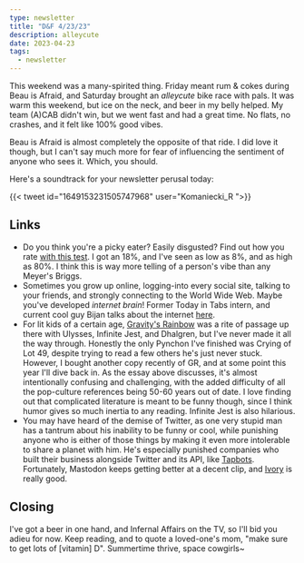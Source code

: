 ```yaml
---
type: newsletter
title: "D&F 4/23/23"
description: alleycute
date: 2023-04-23
tags:
  - newsletter
---
```


This weekend was a many-spirited thing. Friday meant rum & cokes during Beau is Afraid, and Saturday brought an _alleycute_ bike race with pals. It was warm this weekend, but ice on the neck, and beer in my belly helped. My team (A)CAB didn't win, but we went fast and had a great time. No flats, no crashes, and it felt like 100% good vibes.

Beau is Afraid is almost completely the opposite of that ride. I did love it though, but I can't say much more for fear of influencing the sentiment of anyone who sees it. Which, you should.

Here's a soundtrack for your newsletter perusal today:

{{< tweet id="1649153231505747968" user="Komaniecki_R ">}}

## Links

- Do you think you're a picky eater? Easily disgusted? Find out how you rate [with this test](https://www.idrlabs.com/food-disgust/test.php). I got an 18%, and I've seen as low as 8%, and as high as 80%. I think this is way more telling of a person's vibe than any Meyer's Briggs.
- Sometimes you grow up online, logging-into every social site, talking to your friends, and strongly connecting to the World Wide Web. Maybe you've developed _internet brain_! Former Today in Tabs intern, and current cool guy Bijan talks about the internet [here](https://bijan.substack.com/p/there-is-no-us).
- For lit kids of a certain age, [Gravity's Rainbow](https://substack.com/redirect/a1b1cd95-0d18-4adf-8cf8-22c542c8eef5?j=eyJ1IjoiMnQ0In0.xTUvqDxqM0vnFUotPhIX1Uz55qae2gNbXOUIOhOeXw0) was a rite of passage up there with Ulysses, Infinite Jest, and Dhalgren, but I've never made it all the way through. Honestly the only Pynchon I've finished was Crying of Lot 49, despite trying to read a few others he's just never stuck. However, I bought another copy recently of GR, and at some point this year I'll dive back in. As the essay above discusses, it's almost intentionally confusing and challenging, with the added difficulty of all the pop-culture references being 50-60 years out of date. I love finding out that complicated literature is meant to be funny though, since I think humor gives so much inertia to any reading. Infinite Jest is also hilarious.
- You may have heard of the demise of Twitter, as one very stupid man has a tantrum about his inability to be funny or cool, while punishing anyone who is either of those things by making it even more intolerable to share a planet with him. He's especially punished companies who built their business alongside Twitter and its API, like [Tapbots](https://www.theverge.com/23653556/tweetbot-twitter-api-elon-musk-mastodon). Fortunately, Mastodon keeps getting better at a decent clip, and [Ivory](https://tapbots.com/ivory/) is really good.

## Closing

I've got a beer in one hand, and Infernal Affairs on the TV, so I'll bid you adieu for now. Keep reading, and to quote a loved-one's mom, "make sure to get lots of [vitamin] D". Summertime thrive, space cowgirls~